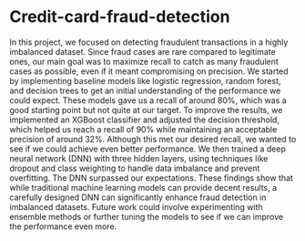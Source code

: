 # Credit-card-fraud-detection

 In this project, we focused on detecting fraudulent transactions in a highly
 imbalanced dataset. Since fraud cases are rare compared to legitimate ones, our
 main goal was to maximize recall to catch as many fraudulent cases as possible,
 even if it meant compromising on precision. We started by implementing baseline
 models like logistic regression, random forest, and decision trees to get an initial
 understanding of the performance we could expect. These models gave us a recall
 of around 80%, which was a good starting point but not quite at our target.
 To improve the results, we implemented an XGBoost classifier and adjusted
 the decision threshold, which helped us reach a recall of 90% while maintaining
 an acceptable precision of around 32%. Although this met our desired recall, we
 wanted to see if we could achieve even better performance. We then trained a
 deep neural network (DNN) with three hidden layers, using techniques like dropout
 and class weighting to handle data imbalance and prevent overfitting. The DNN
 surpassed our expectations.
 These findings show that while traditional machine learning models can provide
 decent results, a carefully designed DNN can significantly enhance fraud detection
 in imbalanced datasets. Future work could involve experimenting with ensemble
 methods or further tuning the models to see if we can improve the performance
 even more.
